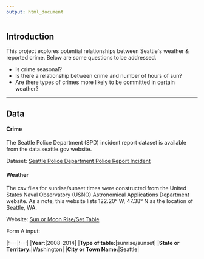 ```yaml
---
output: html_document
---
```

## Introduction
This project explores potential relationships between Seattle's weather & reported crime. Below are some questions to be addressed.

* Is crime seasonal? 
* Is there a relationship between crime and number of hours of sun?
* Are there types of crimes more likely to be committed in certain weather?

***

## Data
#### Crime
The Seattle Police Department (SPD) incident report dataset is available from the data.seattle.gov website.

Dataset: [Seattle Police Department Police Report Incident](https://data.seattle.gov/Public-Safety/Seattle-Police-Department-Police-Report-Incident/7ais-f98f)

#### Weather
The csv files for sunrise/sunset times were constructed from the United States Naval Observatory (USNO) Astronomical Applications Department website. As a note, this website lists 122.20&deg; W, 47.38&deg; N as the location of Seattle, WA.

Website: [Sun or Moon Rise/Set Table](http://aa.usno.navy.mil/data/docs/RS_OneYear.php)

Form A input:

|:---|:--:|
|**Year:**|2008-2014|
|**Type of table:**|sunrise/sunset|
|**State or Territory:**|Washington|
|**City or Town Name:**|Seattle|